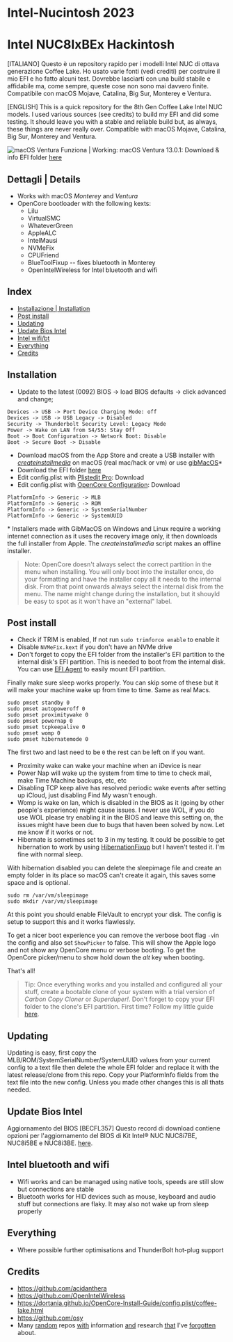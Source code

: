 # Intel-Nucintosh 2023
# Intel NUC8IxBEx Hackintosh

[ITALIANO]
Questo è un repository rapido per i modelli Intel NUC di ottava generazione Coffee Lake.
Ho usato varie fonti (vedi crediti) per costruire il mio EFI e ho fatto alcuni test.
Dovrebbe lasciarti con una build stabile e affidabile ma, come sempre, queste cose non sono mai davvero finite.
Compatibile con macOS Mojave, Catalina, Big Sur, Monterey e Ventura.

[ENGLISH]
This is a quick repository for the 8th Gen Coffee Lake Intel NUC models.
I used various sources (see credits) to build my EFI and did some testing.
It should leave you with a stable and reliable build but, as always, these things are never really over.
Compatible with macOS Mojave, Catalina, Big Sur, Monterey and Ventura.

![macOS Ventura](https://github.com/DANDEBAND/Intel-Nucintosh/blob/Images/ventura.png?raw=true)
Funziona | Working: macOS Ventura 13.0.1:
Download & info EFI folder [here](https://github.com/DANDEBAND/Intel-Nucintosh/releases)

## Dettagli | Details
* Works with macOS *Monterey* and *Ventura*
* OpenCore bootloader with the following kexts:
  - Lilu
  - VirtualSMC
  - WhateverGreen
  - AppleALC
  - IntelMausi
  - NVMeFix
  - CPUFriend
  - BlueToolFixup -- fixes bluetooth in Monterey 
  - OpenIntelWireless for Intel bluetooth and wifi
  
## Index
* [Installazione | Installation](#installation)
* [Post install](#post-install)
* [Updating](#updating)
* [Update Bios Intel](#update-bios-intel)
* [Intel wifi/bt](#intel-bluetooth-and-wifi)
* [Everything](#Everything)
* [Credits](#credits)
  
## Installation
+ Update to the latest (0092) BIOS -> load BIOS defaults -> click advanced and change;
```
Devices -> USB -> Port Device Charging Mode: off
Devices -> USB -> USB Legacy -> Disabled
Security -> Thunderbolt Security Level: Legacy Mode
Power -> Wake on LAN from S4/S5: Stay Off
Boot -> Boot Configuration -> Network Boot: Disable
Boot -> Secure Boot -> Disable
```
+ Download macOS from the App Store and create a USB installer with *[createinstallmedia](https://support.apple.com/en-us/HT201372)* on macOS (real mac/hack or vm) or use [gibMacOS](https://github.com/corpnewt/gibMacOS)\*
+ Download the EFI folder [here](https://github.com/DANDEBAND/Intel-Nucintosh/releases)
+ Edit config.plist with [Plistedit Pro](https://www.fatcatsoftware.com/plisteditpro/): Download
+ Edit config.plist with [OpenCore Configuration](https://mackie100projects.altervista.org/download-opencore-configurator/): Download
```
PlatformInfo -> Generic -> MLB
PlatformInfo -> Generic -> ROM
PlatformInfo -> Generic -> SystemSerialNumber
PlatformInfo -> Generic -> SystemUUID
```
\* Installers made with GibMacOS on Windows and Linux require a working internet connection as it uses the recovery image only, it then downloads the full installer from Apple. The *createinstallmedia* script makes an offline installer.

> Note: OpenCore doesn't always select the correct partition in the menu when installing. You will only boot into the installer once, do your formatting and have the installer copy all it needs to the internal disk. From that point onwards always select the internal disk from the menu. The name might change during the installation, but it shouyld be easy to spot as it won't have an "external" label.

## Post install
- Check if TRIM is enabled, If not run ```sudo trimforce enable``` to enable it
- Disable ```NVMeFix.kext``` if you don't have an NVMe drive
- Don't forget to copy the EFI folder from the installer's EFI partition to the internal disk's EFI partition. This is needed to boot from the internal disk. You can use [EFI Agent](https://github.com/headkaze/EFI-Agent) to easily mount EFI partition.

Finally make sure sleep works properly. You can skip some of these but it will make your machine wake up from time to time. Same as real Macs.
```
sudo pmset standby 0
sudo pmset autopoweroff 0 
sudo pmset proximitywake 0
sudo pmset powernap 0 
sudo pmset tcpkeepalive 0
sudo pmset womp 0
sudo pmset hibernatemode 0
```
The first two and last need to be ```0``` the rest can be left on if you want.

- Proximity wake can wake your machine when an iDevice is near
- Power Nap will wake up the system from time to time to check mail, make Time Machine backups, etc, etc
- Disabling TCP keep alive has resolved periodic wake events after setting up iCloud, just disabling Find My wasn't enough.
- Womp is wake on lan, which is disabled in the BIOS as it (going by other people's experience) might cause issues. I never use WOL, if you do use WOL please try enabling it in the BIOS and leave this setting on, the issues might have been due to bugs that haven been solved by now. Let me know if it works or not.
- Hibernate is sometimes set to 3 in my testing. It could be possible to get hibernation to work by using [HibernationFixup](https://github.com/acidanthera/HibernationFixup) but I haven't tested it. I'm fine with normal sleep.

With hibernation disabled you can delete the sleepimage file and create an empty folder in its place so macOS can't create it again, this saves some space and is optional.
```
sudo rm /var/vm/sleepimage
sudo mkdir /var/vm/sleepimage
```
 
At this point you should enable FileVault to encrypt your disk. The config is setup to support this and it works flawlessly.

To get a nicer boot experience you can remove the verbose boot flag ```-v```in the config and also set ```ShowPicker``` to false. This will show the Apple logo and not show any OpenCore menu or verbose booting. To get the OpenCore picker/menu to show hold down the *alt* key when booting.

That's all!

> Tip: Once everything works and you installed and configured all your stuff, create a bootable clone of your system with a trial version of *Carbon Copy Cloner* or *Superduper!*. Don't forget to copy your EFI folder to the clone's EFI partition. First time? Follow my little guide [here](https://github.com/zearp/OptiHack/blob/master/text/CLONE_IT.md).

## Updating
Updating is easy, first copy the MLB/ROM/SystemSerialNumber/SystemUUID values from your current config to a text file then delete the whole EFI folder and replace it with the latest release/clone from this repo. Copy your PlatformInfo fields from the text file into the new config. Unless you made other changes this is all thats needed.

## Update Bios Intel
Aggiornamento del BIOS [BECFL357]
Questo record di download contiene opzioni per l'aggiornamento del BIOS di Kit Intel® NUC NUC8i7BE, NUC8i5BE e NUC8i3BE.
[here](https://www.intel.it/content/www/it/it/download/743906/bios-update-becfl357.html?wapkw=nuc8i7beh).

## Intel bluetooth and wifi
+ Wifi works and can be managed using native tools, speeds are still slow but connections are stable
+ Bluetooth works for HID devices such as mouse, keyboard and audio stuff but connections are flaky. It may also not wake up from sleep properly

## Everything
+ Where possible further optimisations and ThunderBolt hot-plug support

## Credits
+ https://github.com/acidanthera
+ https://github.com/OpenIntelWireless
+ https://dortania.github.io/OpenCore-Install-Guide/config.plist/coffee-lake.html
+ https://github.com/osy
+ Many [random](https://github.com/Rashed97/Intel-NUC-DSDT-Patch/commit/47476815b52f8e4c97e8f85df158c9ab1b6ecedd) repos [with](https://github.com/honglov3/NUC8I7BEH) information [and](https://github.com/sarkrui/NUC8i7BEH-Hackintosh-Build) research [that](https://github.com/mbarbierato/Intel-NUC8i3BEH) I've [forgotten](https://github.com/honglov3/NUC8I7BEH) about.
